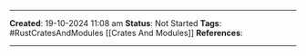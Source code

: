 _____
**Created**: 19-10-2024 11:08 am
**Status**: Not Started
**Tags**: #RustCratesAndModules [[Crates And Modules]]
**References**: 
______